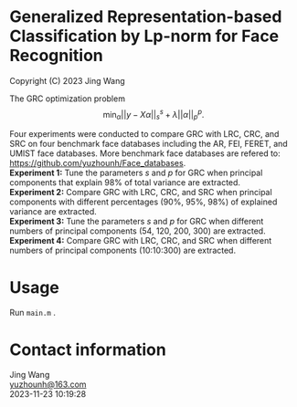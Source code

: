 # Generalized Representation-based Classification by Lp-norm for Face Recognition
Copyright (C) 2023 Jing Wang

The GRC optimization problem
$$\mathop{\min}_{\alpha}||y-X\alpha||_s^s+\lambda||\alpha||_p^p.$$

Four experiments were conducted to compare GRC with LRC, CRC, and SRC on four benchmark face databases including the AR, FEI, FERET, and UMIST face databases. More benchmark face databases are refered to: https://github.com/yuzhounh/Face_databases.  
**Experiment 1:** Tune the parameters $s$ and $p$ for GRC when principal components that explain 98% of total variance are extracted.  
**Experiment 2:** Compare GRC with LRC, CRC, and SRC when principal components with different percentages (90%, 95%, 98%) of explained variance are extracted.   
**Experiment 3:** Tune the parameters $s$ and $p$ for GRC when different numbers of principal components (54, 120, 200, 300) are extracted.  
**Experiment 4:** Compare GRC with LRC, CRC, and SRC when different numbers of principal components (10:10:300) are extracted.  

# Usage
Run `main.m` .

# Contact information
Jing Wang  
yuzhounh@163.com   
2023-11-23 10:19:28  
